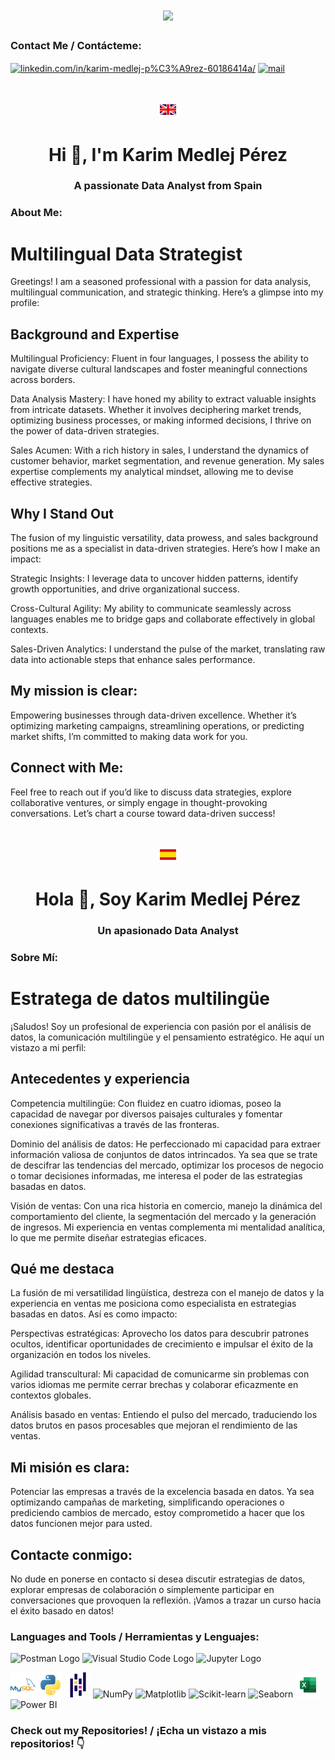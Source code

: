 <h1 align="center">
  <img src="https://github.com/Karim-Medlej/Karim-Medlej/blob/main/Karim%20Medlej%20P%C3%A9rez.png" />
</h1>

<h3 align="left">Contact Me / Contácteme:</h3>
<p align="left">
<a href="https://www.linkedin.com/in/karim-medlej/" rel="nofollow"><img align="center" src="https://www.vectorlogo.zone/logos/linkedin/linkedin-icon.svg" alt="linkedin.com/in/karim-medlej-p%C3%A9rez-60186414a/" height="30" width="40" style="max-width: 100%;"></a> 
<a href="mailto:karim.medlej.perez@gmail.com?Subject=Hola%20Sergio%20nos%20gustaría%20conocerte"><img align="center" src="https://www.vectorlogo.zone/logos/gmail/gmail-icon.svg" height="35" width="35px" alt="mail" style="max-width: 100%;"></a>
</p>

<h1 align="center">
<img src="https://github.com/Karim-Medlej/Karim-Medlej/blob/main/gb.jpg" width="5%" height="5%">
</h1>

<h1 align="center">Hi 👋, I'm Karim Medlej Pérez</h1>
<h3 align="center">A passionate Data Analyst from Spain</h3>

<h3 align="left">About Me:</h3>
<p align="left">


# Multilingual Data Strategist
Greetings! I am a seasoned professional with a passion for data analysis, multilingual communication, and strategic thinking. Here’s a glimpse into my profile:

## Background and Expertise
Multilingual Proficiency: Fluent in four languages, I possess the ability to navigate diverse cultural landscapes and foster meaningful connections across borders.

Data Analysis Mastery: I have honed my ability to extract valuable insights from intricate datasets. Whether it involves deciphering market trends, optimizing business processes, or making informed decisions, I thrive on the power of data-driven strategies.

Sales Acumen: With a rich history in sales, I understand the dynamics of customer behavior, market segmentation, and revenue generation. My sales expertise complements my analytical mindset, allowing me to devise effective strategies.

## Why I Stand Out
The fusion of my linguistic versatility, data prowess, and sales background positions me as a specialist in data-driven strategies. Here’s how I make an impact:

Strategic Insights: I leverage data to uncover hidden patterns, identify growth opportunities, and drive organizational success.

Cross-Cultural Agility: My ability to communicate seamlessly across languages enables me to bridge gaps and collaborate effectively in global contexts.

Sales-Driven Analytics: I understand the pulse of the market, translating raw data into actionable steps that enhance sales performance.

## My mission is clear: 
Empowering businesses through data-driven excellence. Whether it’s optimizing marketing campaigns, streamlining operations, or predicting market shifts, I’m committed to making data work for you.

## Connect with Me:
Feel free to reach out if you’d like to discuss data strategies, explore collaborative ventures, or simply engage in thought-provoking conversations. Let’s chart a course toward data-driven success!

<h1 align="center">
<img src="https://github.com/Karim-Medlej/Karim-Medlej/blob/main/esp.jpg" width="5%" height="5%">
</h1>

<h1 align="center">Hola 👋, Soy Karim Medlej Pérez</h1>
<h3 align="center">Un apasionado Data Analyst</h3>

<h3 align="left">Sobre Mí:</h3>
<p align="left">


# Estratega de datos multilingüe
¡Saludos! Soy un profesional de experiencia con pasión por el análisis de datos, la comunicación multilingüe y el pensamiento estratégico. He aquí un vistazo a mi perfil:

## Antecedentes y experiencia
Competencia multilingüe: Con fluidez en cuatro idiomas, poseo la capacidad de navegar por diversos paisajes culturales y fomentar conexiones significativas a través de las fronteras.

Dominio del análisis de datos: He perfeccionado mi capacidad para extraer información valiosa de conjuntos de datos intrincados. Ya sea que se trate de descifrar las tendencias del mercado, optimizar los procesos de negocio o tomar decisiones informadas, me interesa el poder de las estrategias basadas en datos.

Visión de ventas: Con una rica historia en comercio, manejo la dinámica del comportamiento del cliente, la segmentación del mercado y la generación de ingresos. Mi experiencia en ventas complementa mi mentalidad analítica, lo que me permite diseñar estrategias eficaces.

## Qué me destaca
La fusión de mi versatilidad lingüística, destreza con el manejo de datos y la experiencia en ventas me posiciona como especialista en estrategias basadas en datos. Así es como impacto:

Perspectivas estratégicas: Aprovecho los datos para descubrir patrones ocultos, identificar oportunidades de crecimiento e impulsar el éxito de la organización en todos los niveles.

Agilidad transcultural: Mi capacidad de comunicarme sin problemas con varios idiomas me permite cerrar brechas y colaborar eficazmente en contextos globales.

Análisis basado en ventas: Entiendo el pulso del mercado, traduciendo los datos brutos en pasos procesables que mejoran el rendimiento de las ventas.

## Mi misión es clara: 
Potenciar las empresas a través de la excelencia basada en datos. Ya sea optimizando campañas de marketing, simplificando operaciones o prediciendo cambios de mercado, estoy comprometido a hacer que los datos funcionen mejor para usted.

## Contacte conmigo:
No dude en ponerse en contacto si desea discutir estrategias de datos, explorar empresas de colaboración o simplemente participar en conversaciones que provoquen la reflexión. ¡Vamos a trazar un curso hacia el éxito basado en datos!

<h3 align="left">Languages and Tools / Herramientas y Lenguajes:</h3>
<p align="left">
  <img src="https://www.vectorlogo.zone/logos/getpostman/getpostman-icon.svg" alt="Postman Logo" width="40" height="40"/>
  <img src="https://www.vectorlogo.zone/logos/visualstudio_code/visualstudio_code-ar21.svg" alt="Visual Studio Code Logo" width="90" height="40" style="max-width: 100%;"/>
  <img src="https://upload.wikimedia.org/wikipedia/commons/3/38/Jupyter_logo.svg" alt="Jupyter Logo" width="40" height="40"/>
</p>
<div class="images">
  <img src="https://raw.githubusercontent.com/devicons/devicon/master/icons/mysql/mysql-original-wordmark.svg" alt="MySQL" width="40" height="40" style="max-width: 100%; display: inline-block;">
  <img src="https://raw.githubusercontent.com/devicons/devicon/master/icons/python/python-original.svg" alt="Python" width="40" height="40" style="max-width: 100%; display: inline-block;">
  <img src="https://raw.githubusercontent.com/devicons/devicon/2ae2a900d2f041da66e950e4d48052658d850630/icons/pandas/pandas-original.svg" alt="Pandas" width="40" height="40" style="max-width: 100%;">
  <img src="https://upload.wikimedia.org/wikipedia/commons/6/67/Numpy-svgrepo-com.svg?uselang=es" alt="NumPy" width="40" height="40" style="max-width: 100%;">
  <img src="https://matplotlib.org/_static/logo2.svg" alt="Matplotlib" width="90" height="40" style="max-width: 100%;">
  <img src="https://upload.wikimedia.org/wikipedia/commons/0/05/Scikit_learn_logo_small.svg" alt="Scikit-learn" width="60" height="40" style="max-width: 100%;">
  <img src="https://seaborn.pydata.org/_images/logo-mark-lightbg.svg" alt="Seaborn" width="40" height="40" style="max-width: 100%;">
  <img src="https://github.com/Karim-Medlej/Karim-Medlej/blob/main/excel logo.png" width="40" height="40">
  <img src="https://upload.wikimedia.org/wikipedia/commons/c/cf/New_Power_BI_Logo.svg" alt="Power BI" width="40" height="40" style="max-width: 100%;">
</div>


### Check out my Repositories! / ¡Echa un vistazo a mis repositorios! 👇
